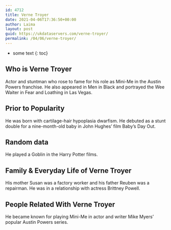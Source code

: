 ```yaml
---
id: 4712
title: Verne Troyer
date: 2021-04-06T17:36:50+00:00
author: Laima
layout: post
guid: https://ukdataservers.com/verne-troyer/
permalink: /04/06/verne-troyer/
---
```


* some text
{: toc}


## Who is Verne Troyer
                  
                  
                  
Actor and stuntman who rose to fame for his role as Mini-Me in the Austin Powers franchise. He also appeared in Men in Black and portrayed the Wee Waiter in Fear and Loathing in Las Vegas.
                  
              
            
              
            
                
                
                
## Prior to Popularity
                  
                  
                  
He was born with cartilage-hair hypoplasia dwarfism. He debuted as a stunt double for a nine-month-old baby in John Hughes&#8217; film Baby&#8217;s Day Out. 
                  
              
            
              
            
                
                
                
## Random data
                  
                  
                  
He played a Goblin in the Harry Potter films. 
                  
              
            
              
            
                
                
                
## Family & Everyday Life of Verne Troyer
                  
                  
                  
His mother Susan was a factory worker and his father Reuben was a repairman. He was in a relationship with actress Brittney Powell. 
                  
              
            
              
            
                
                
                
## People Related With Verne Troyer
                  
                  
                  
He became known for playing Mini-Me in actor and writer Mike Myers&#8217; popular Austin Powers series.
                  
              
            
              
            
                
              
            
              
              
            
            
              
            
          
          
          